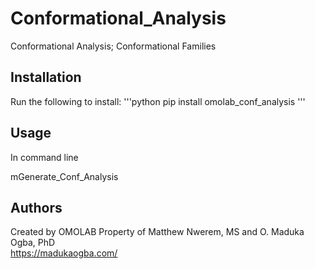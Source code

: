 # Conformational_Analysis


Conformational Analysis; Conformational Families


## Installation
Run the following to install:
'''python
pip install omolab_conf_analysis
'''

## Usage
In command line

mGenerate_Conf_Analysis

## Authors
Created by OMOLAB
Property of Matthew Nwerem, MS and O. Maduka Ogba, PhD   
https://madukaogba.com/
